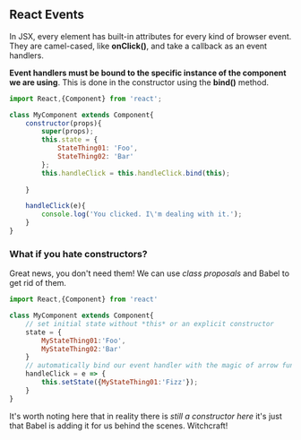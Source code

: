## React Events

In JSX, every element has built-in attributes for every kind of browser event. They are camel-cased, like **onClick()**, and take a callback as an event handlers.

**Event handlers must be bound to the specific instance of the component we are using**. This is done in the constructor using the **bind()** method.

```JavaScript
import React,{Component} from 'react';

class MyComponent extends Component{
    constructor(props){
        super(props);
        this.state = {
            StateThing01: 'Foo',
            StateThing02: 'Bar'
        };
        this.handleClick = this.handleClick.bind(this);
        
    }

    handleClick(e){
        console.log('You clicked. I\'m dealing with it.');
    }
}
```
### What if you hate constructors?

Great news, you don't need them! We can use *class proposals* and Babel to get rid of them. 

```JavaScript
import React,{Component} from 'react'

class MyComponent extends Component{
    // set initial state without *this* or an explicit constructor
    state = {
        MyStateThing01:'Foo',
        MyStateThing02:'Bar'
    }
    // automatically bind our event handler with the magic of arrow functions.
    handleClick = e => {
        this.setState({MyStateThing01:'Fizz'});
    }
}
```
It's worth noting here that in reality there is *still a constructor here* it's just that Babel is adding it for us behind the scenes. Witchcraft!